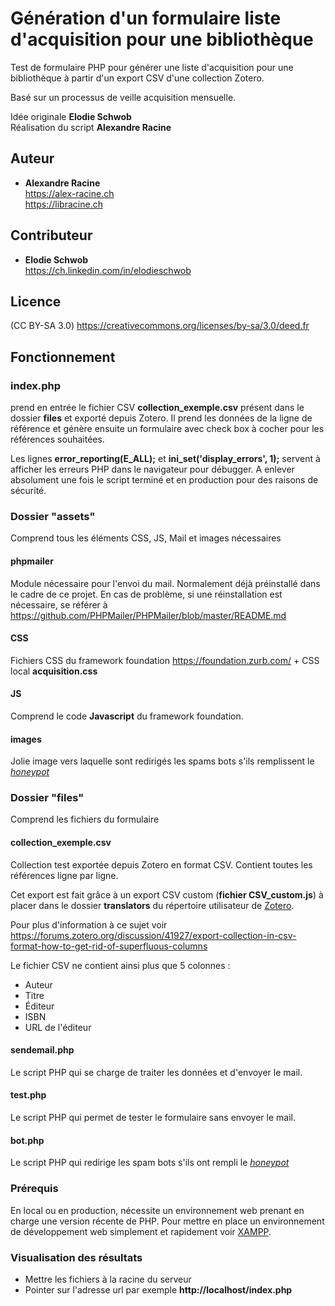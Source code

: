 # Génération d'un formulaire liste d'acquisition pour une bibliothèque

Test de formulaire PHP pour générer une liste d'acquisition pour une bibliothèque
à partir d'un export CSV d'une collection Zotero.

Basé sur un processus de veille acquisition mensuelle.

Idée originale **Elodie Schwob**  
Réalisation du script **Alexandre Racine**

## Auteur

* **Alexandre Racine**  
<https://alex-racine.ch>  
<https://libracine.ch>

## Contributeur

* **Elodie Schwob**  
<https://ch.linkedin.com/in/elodieschwob>

## Licence

(CC BY-SA 3.0) <https://creativecommons.org/licenses/by-sa/3.0/deed.fr>

## Fonctionnement

### index.php 

  prend en entrée le fichier CSV **collection_exemple.csv** présent dans le dossier **files** et exporté depuis Zotero.
  Il prend les données de la ligne de référence et génère ensuite un formulaire avec check box à cocher pour 
  les références souhaitées.

  Les lignes **error_reporting(E_ALL);** et **ini_set('display_errors', 1);** servent à afficher les erreurs PHP
  dans le navigateur pour débugger. A enlever absolument une fois le script terminé et en production pour des
  raisons de sécurité.

### Dossier "assets" 

  Comprend tous les éléments CSS, JS, Mail et images nécessaires

#### phpmailer

Module nécessaire pour l'envoi du mail. Normalement déjà préinstallé dans le cadre de ce projet. En cas de problème, si une réinstallation est nécessaire, se référer à <https://github.com/PHPMailer/PHPMailer/blob/master/README.md> 

#### CSS

Fichiers CSS du framework foundation <https://foundation.zurb.com/> + CSS local **acquisition.css**

#### JS

Comprend le code **Javascript** du framework foundation.

#### images

Jolie image vers laquelle sont redirigés les spams bots s'ils remplissent le *[honeypot](https://www.smartfile.com/blog/captchas-dont-work-how-to-trick-spam-bots-with-a-smarter-honey-pot/)*
  

### Dossier "files"

Comprend les fichiers du formulaire

#### collection_exemple.csv

Collection test exportée depuis Zotero en format CSV. Contient toutes les références ligne par ligne.  

Cet export est fait grâce à un export CSV custom (**fichier CSV_custom.js**) à placer dans le dossier **translators** du répertoire utilisateur de [Zotero](https://www.zotero.org/).  

Pour plus d'information à ce sujet voir <https://forums.zotero.org/discussion/41927/export-collection-in-csv-format-how-to-get-rid-of-superfluous-columns>  

Le fichier CSV ne contient ainsi plus que 5 colonnes :  

* Auteur
* Titre
* Éditeur
* ISBN
* URL de l'éditeur

#### sendemail.php

Le script PHP qui se charge de traiter les données et d'envoyer le mail.

#### test.php

Le script PHP qui permet de tester le formulaire sans envoyer le mail.

#### bot.php

Le script PHP qui redirige les spam bots s'ils ont rempli le *[honeypot](https://www.smartfile.com/blog/captchas-dont-work-how-to-trick-spam-bots-with-a-smarter-honey-pot/)*

### Prérequis

En local ou en production, nécessite un environnement web prenant en charge une version récente de PHP. Pour mettre en place un environnement de développement web simplement et rapidement voir [XAMPP](https://www.apachefriends.org/index.html).

### Visualisation des résultats

* Mettre les fichiers à la racine du serveur
* Pointer sur l'adresse url par exemple **http://localhost/index.php**